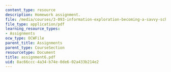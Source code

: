 ```yaml
---
content_type: resource
description: Homework assignment.
file: /media/courses/3-093-information-exploration-becoming-a-savvy-scholar-fall-2006/8ac66ccc4a34b74e0de602a433b214e2_assignment6.pdf
file_type: application/pdf
learning_resource_types:
- Assignments
ocw_type: OCWFile
parent_title: Assignments
parent_type: CourseSection
resourcetype: Document
title: assignment6.pdf
uid: 8ac66ccc-4a34-b74e-0de6-02a433b214e2
---
```

